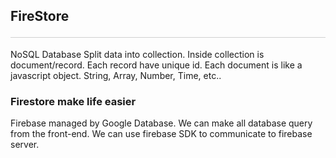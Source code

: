 <style>hr{opacity: 20%; height: 1px!important; margin-bottom:0px!important</style>

## FireStore <hr>
NoSQL Database
Split data into collection. Inside collection is document/record. Each record have unique id. Each document is like a javascript object. String, Array, Number, Time, etc..

### Firestore make life easier
Firebase managed by Google Database. We can make all database query from the front-end. We can use firebase SDK to communicate to firebase server.

